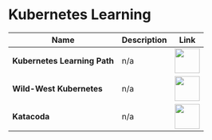# Kubernetes Learning

| Name | Description | Link |
|--|--|--|
| **Kubernetes Learning Path** | n/a | <a href="https://azure.microsoft.com/mediahandler/files/resourcefiles/kubernetes-learning-path/Kubernetes%20Learning%20Path_Version%202.0.pdf"><img src="https://github.com/jcabeza/azure/blob/main/docs/assets/reshot-icon-link.svg?raw=true" width="50"/></a> |
| **Wild-West Kubernetes** | n/a | <a href="https://github.com/gshipley/wild-west-kubernetes"><img src="https://github.com/jcabeza/azure/blob/main/docs/assets/reshot-icon-link.svg?raw=true" width="50"/></a> |
| **Katacoda** | n/a | <a href="https://www.katacoda.com/"><img src="https://github.com/jcabeza/azure/blob/main/docs/assets/reshot-icon-link.svg?raw=true" width="50"/></a> |